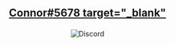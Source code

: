 ## <p align="center"><a href="https://connorsc.com">Connor#5678 target="_blank"</a></p>
<p align="center"><img src="https://discord.c99.nl/widget/theme-4/431511164124659742.png" alt="Discord"/></p>
